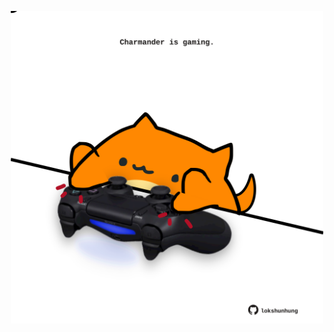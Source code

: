 <!-- built at 08/07/2025, 00:01:33 UTC -->
<p align="center">
  <img width="500" height="500" src="./ReadmeImage.svg">
</p>
